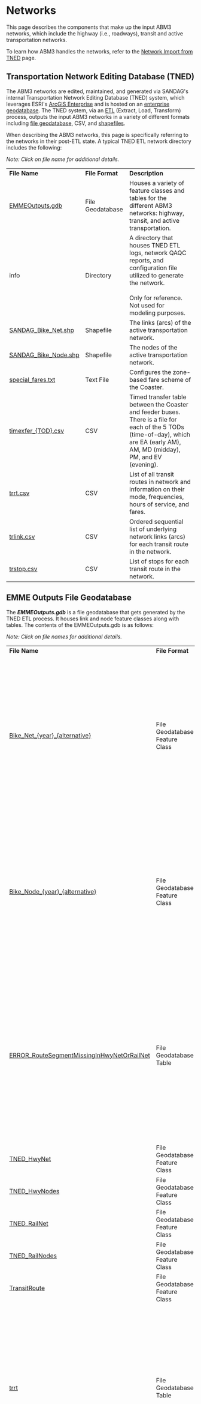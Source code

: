 # Networks

This page describes the components that make up the input ABM3 networks, which include the highway (i.e., roadways), transit and active transportation networks.

To learn how ABM3 handles the networks, refer to the [Network Import from TNED](design/supply/network-import-tned.md) page. 

## Transportation Network Editing Database (TNED)

The ABM3 networks are edited, maintained, and generated via SANDAG's internal Transportation Network Editing Database (TNED) system, which leverages ESRI's [ArcGIS Enterprise](https://enterprise.arcgis.com/en/get-started/latest/windows/what-is-arcgis-enterprise-.htm) and is hosted on an [enterprise geodatabase](https://enterprise.arcgis.com/en/server/latest/manage-data/windows/enterprise-geodatabases-and-arcgis-enterprise.htm). The TNED system, via an [ETL](https://pro.arcgis.com/en/pro-app/latest/help/data/data-interoperability/what-is-the-data-interoperability-extension.htm) (Extract, Load, Transform) process, outputs the input ABM3 networks in a variety of different formats including [file geodatabase](https://pro.arcgis.com/en/pro-app/latest/help/data/geodatabases/manage-file-gdb/file-geodatabases.htm), CSV, and [shapefiles](https://doc.arcgis.com/en/arcgis-online/reference/shapefiles.htm).

When describing the ABM3 networks, this page is specifically referring to the networks in their post-ETL state. A typical TNED ETL network directory includes the following:

*Note: Click on file name for additional details.*

<table>
    <tr>
        <td><strong>File Name</strong></td>
        <td><strong>File Format</strong></td>
        <td><strong>Description</strong></td>
    </tr>
    <tr>
        <td><a href=#emme-outputs-file-geodatabase>EMMEOutputs.gdb</a></td>
        <td>File Geodatabase</td>
        <td>Houses a variety of feature classes and tables for the different ABM3 networks: highway, transit, and active transportation.</td>
    </tr>
    <tr>
        <td>info</td>
        <td>Directory</td>
        <td>A directory that houses TNED ETL logs, network QAQC reports, and configuration file utilized to generate the network. <br><br> Only for reference. Not used for modeling purposes.</td>
    </tr>
    <tr>
        <td><a href=#tned-active-transportation-network-links-shapefile>SANDAG_Bike_Net.shp</a></td>
        <td>Shapefile</td>
        <td>The links (arcs) of the active transportation network.</td>
    </tr>
    <tr>
        <td><a href=#tned-active-transportation-network-nodes-shapefile>SANDAG_Bike_Node.shp</a></td>
        <td>Shapefile</td>
        <td>The nodes of the active transportation network.</td>
    </tr>
    <tr>
        <td><a href=#special-fares-text-file>special_fares.txt</a></td>
        <td>Text File</td>
        <td>Configures the zone-based fare scheme of the Coaster.</td>
    </tr>
    <tr>
        <td><a href=#timed-transfer-csv-files>timexfer_{TOD}.csv</a></td>
        <td>CSV</td>
        <td>Timed transfer table between the Coaster and feeder buses. There is a file for each of the 5 TODs (time-of-day), which are EA (early AM), AM, MD (midday), PM, and EV (evening).</td>
    </tr>
    <tr>
        <td><a href=#transit-routes-csv-file>trrt.csv</a></td>
        <td>CSV</td>
        <td>List of all transit routes in network and information on their mode, frequencies, hours of service, and fares.</td>
    </tr>
    <tr>
        <td><a href=#transit-links-csv-file>trlink.csv</a></td>
        <td>CSV</td>
        <td>Ordered sequential list of underlying network links (arcs) for each transit route in the network.</td>
    </tr>
    <tr>
        <td><a href=#transit-stops-csv-file>trstop.csv</a></td>
        <td>CSV</td>
        <td>List of stops for each transit route in the network.</td>
    </tr>
</table>

## EMME Outputs File Geodatabase

The ***EMMEOutputs.gdb*** is a file geodatabase that gets generated by the TNED ETL process. It houses link and node feature classes along with tables. The contents of the EMMEOutputs.gdb is as follows:

*Note: Click on file names for additional details.*

<table>
    <tr>
        <td><strong>File Name</strong></td>
        <td><strong>File Format</strong></td>
        <td><strong>Description</strong></td>
    </tr>
    <tr>
        <td><a href=#tned-active-transportation-network-links-shapefile>Bike_Net_{year}_{alternative}</a></td>
        <td>File Geodatabase Feature Class</td>
        <td>The links (arcs) of the active transportation network for a given year and alternative (i.e., build, no build). <br><br> The shapefile version of this feature class (outside the geodatabase) is the version that gets used as an input.</td>
    </tr>
    <tr>
        <td><a href=#tned-active-transportation-network-nodes-shapefile>Bike_Node_{year}_{alternative}</a></td>
        <td>File Geodatabase Feature Class</td>
        <td>The nodes of the active transportation network for a given year and alternative (i.e., build, no build). <br><br> The shapefile version of this feature class (outside the geodatabase) is the version that gets used as an input.</td>
    </tr>
    <tr>
        <td><a href=#tned-transit-route-segment-mismatch-table>ERROR_RouteSegmentMissingInHwyNetOrRailNet</a></td>
        <td>File Geodatabase Table</td>
        <td>A list of roadway or rail segments flagged as being part of a transit route even though the specific segment may not be part of the roadway or rail network. Note that these records have already been checked and have been noted to be warnings rather than fatal errors.</td>
    </tr>
    <tr>
        <td><a href=#tned-roadway-network-links-feature-class>TNED_HwyNet</a></td>
        <td>File Geodatabase Feature Class</td>
        <td>Road segment line feature class.</td>
    </tr>
    <tr>
        <td><a href=#tned-roadway-network-nodes-feature-class>TNED_HwyNodes</a></td>
        <td>File Geodatabase Feature Class</td>
        <td>Road segment node feature class.</td>
    </tr>
    <tr>
        <td><a href=#tned-railway-network-links-feature-class>TNED_RailNet</a></td>
        <td>File Geodatabase Feature Class</td>
        <td>Rail (Transit) segment line feature class.</td>
    </tr>
    <tr>
        <td><a href=#tned-railway-network-nodes-feature-class>TNED_RailNodes</a></td>
        <td>File Geodatabase Feature Class</td>
        <td>Rail (Transit) segment node feature class.</td>
    </tr>
    <tr>
        <td><a href=#tned-transit-route-feature-class>TransitRoute</a></td>
        <td>File Geodatabase Feature Class</td>
        <td>Transit route feature class.</td>
    </tr>
    <tr>
        <td><a href=#transit-routes-csv-file>trrt</a></td>
        <td>File Geodatabase Table</td>
        <td>List of all transit routes in network and information on their mode, frequencies, hours of service, and fares. <br><br> The CSV version of this feature class (outside the geodatabase) is the version that gets used as an input.</td>
    </tr>
    <tr>
        <td><a href=#transit-links-csv-file>trlink</a></td>
        <td>File Geodatabase Table</td>
        <td>Ordered sequential list of underlying network links (arcs) for each transit route in the network. <br><br> The CSV version of this feature class (outside the geodatabase) is the version that gets used as an input.</td>
    </tr>
    <tr>
        <td><a href=#transit-stops-csv-file>trstop</a></td>
        <td>File Geodatabase Table</td>
        <td>List of stops for each transit route in the network. <br><br> The CSV version of this feature class (outside the geodatabase) is the version that gets used as an input.</td>
    </tr>
    <tr>
        <td><a href=#tned-turns-file-geodatabase-table>Turns</a></td>
        <td>File Geodatabase Table</td>
        <td>Turn prohibitor table listing vehicle turn movements that are not allowed.</td>
    </tr>
</table>

### TNED Transit Route Segment Mismatch Table

The ***ERROR_RouteSegmentMissingInHwyNetOrRailNet*** lists mismatches between the TransitRoute feature class and both the TNED_RailNet and TNED_HwyNet feature classes. If a transit route is coded along a rail or roadway segment that is not explicitly included in the network, it will flag the record. It should be noted that some records serve more as warnings rather than fatal errors. There are certain nuances, for example, for a proposed roadway that may have an uncertain horizon year and if a future transit route utilizes the roadway, the TNED ETL process will bring in the roadway as a bus-only street (no private vehicles allowed) as a fallback. This may be common in areas of the San Diego region where proposed development is far off in the future.

<table>
    <tr>
        <td><strong>Attribute</strong></td>
        <td><strong>Description</strong></td>
    </tr>
    <tr>
        <td>OBJECTID</td>
        <td>An ObjectID is a unique, not null integer field used to uniquely identify rows in tables in a geodatabase.</td>
    </tr>
    <tr>
        <td>TNEDSegmentGlobalID</td>
        <td>A unique TNED-generated globally unique identifier for records from the TNEDSegment feature class.</td>
    </tr>
    <tr>
        <td>TCOVED_ID</td>
        <td>SANDAG-assigned link ID</td>
    </tr>
    <tr>
        <td>SegmentInfoGlobalID</td>
        <td>A unique TNED-generated globally unique identifier for records from the SegmentInfo table.</td>
    </tr>
    <tr>
        <td>Year</td>
        <td>Initial year of segment.</td>
    </tr>
    <tr>
        <td>ProjectID</td>
        <td>Associated project code. If no project code is associated with segment, a value of 0 will be listed.</td>
    </tr>
    <tr>
        <td>RouteID_from_TransitRoute</td>
        <td>The RouteID of the transit route using segment. The RouteID is the concatenated Route, direction and configuration of the transit route. This unique ID is best read from right to left as the last 2 digits refer to the Configuration, the 3rd digit from the right refers to the Direction (1 or 2), and the remaining leftmost digits refer to the Route. For example, 398212 is configuration 12 in the outbound (2 direction) of route 398.</td>
    </tr>
    <tr>
        <td>Route_ID_from_trrt</td>
        <td>Sequential unique transit route identifier. This is not the same as the route number. To determine which Route_ID corresponds to which transit route, refer to the trrt.csv file.</td>
    </tr>
</table>

### TNED Roadway Network Links Feature Class

The ***TNED_HwyNet*** feature class contains all the roadway links (arcs) of the network.

<table>
    <tr>
        <td><strong>Attribute</strong></td>
        <td><strong>Description</strong></td>
    </tr>
    <tr>
        <td>OBJECTID</td>
        <td>An ObjectID is a unique, not null integer field used to uniquely identify rows in tables in a geodatabase.</td>
    </tr>
    <tr>
        <td>LENGTH</td>
        <td>Length of link in miles</td>
    </tr>
    <tr>
        <td>HWYCOV0_ID</td>
        <td>SANDAG-assigned link ID</td>
    </tr>
    <tr>
        <td>SPHERE</td>
        <td>Jurisdiction sphere of influence where value corresponds to either the jurisdiction code (1-18 excluding 14), the City of San Diego CPA Code (1400s), or the County of San Diego CPA Code (1900s):<br>1 = Carlsbad<br>2 = Chula Vista<br>3 = Coronado<br>4 = Del Mar<br>5 = El Cajon<br>6 = Encinitas<br>7 = Escondido<br>8 = Imperial Beach<br>9 = La Mesa<br>10 = Lemon Grove<br>11 = National City<br>12 = Oceanside<br>13 = Poway<br>15 = San Marcos<br>16 = Santee<br>17 = Solana Beach<br>18 = Vista<br>1401 = Balboa Park<br>1402 = Barrio Logan<br>1403 = Carmel Mountain Ranch<br>1404 = Centre City<br>1405 = Sabre Springs<br>1406 = Clairemont Mesa<br>1407 = East Elliott<br>1408 = Greater Golden Hill<br>1409 = Miramar Ranch North<br>1410 = La Jolla<br>1412 = Linda Vista<br>1414 = Midway-Pacific Highway<br>1415 = Mira Mesa<br>1417 = Mission Bay Park<br>1418 = Mission Beach<br>1419 = Mission Valley<br>1420 = Navajo<br>1421 = Carmel Valley<br>1423 = Ocean Beach<br>1424 = Old San Diego<br>1425 = Otay Mesa-Nestor<br>1426 = Otay Mesa<br>1427 = Pacific Beach<br>1428 = Greater North Park<br>1429 = Rancho Penasquitos<br>1430 = Peninsula<br>1431 = Rancho Bernardo<br>1432 = San Pasqual<br>1433 = San Ysidro<br>1434 = Scripps Miramar Ranch<br>1435 = Serra Mesa<br>1438 = College Area<br>1439 = Tijuana River Valley<br>1440 = Torrey Pines<br>1441 = University<br>1442 = Uptown<br>1444 = Skyline-Paradise Hills<br>1447 = Tierrasanta<br>1448 = Torrey Hills<br>1449 = Fairbanks Country Club<br>1450 = Kearny Mesa<br>1455 = Via De La Valle<br>1456 = Mid-City:City Heights<br>1457 = Mid-City:Eastern Area<br>1458 = Mid-City:Kensington-Talmadge<br>1459 = Mid-City:Normal Heights<br>1461 = Del Mar Mesa<br>1462 = Torrey Highlands<br>1463 = Los Penasquitos Canyon Preserve<br>1464 = Black Mountain Ranch<br>1465 = Pacific Highlands Ranch<br>1466 = NCFUA Subarea 2<br>1467 = NCFUA Reserve<br>1468 = Southeastern:Encanto Neighborhoods<br>1469 = Southeastern:Southeastern San Diego<br>1481 = Rancho Encantada<br>1482 = Miramar Air Station<br>1483 = Lindbergh Field<br>1485 = Scripps Reserve<br>1486 = Harbor<br>1488 = Flower Hill<br>1491 = 32nd Street Naval Station<br>1901 = Alpine<br>1902 = Central Mountain<br>1903 = Crest-Dehesa<br>1904 = Desert<br>1906 = Jamul-Dulzura<br>1907 = Lakeside<br>1908 = Mountain Empire<br>1909 = North County Metro<br>1911 = Otay<br>1912 = Pala-Pauma<br>1914 = Ramona<br>1915 = San Dieguito<br>1918 = Sweetwater<br>1919 = Valle De Oro<br>1920 = Valley Center<br>1921 = Spring Valley<br>1922 = Julian<br>1951 = North Mountain<br>1952 = Bonsall<br>1953 = Fallbrook<br>1954 = Pendleton-De Luz<br>1955 = Rainbow<br>1998 = Barona<br>1999 = County Islands</td>
    </tr>
    <tr>
        <td>NM</td>
        <td>Street name</td>
    </tr>
    <tr>
        <td>AN</td>
        <td>A node number. The value corresponds to the HNODE value of the connecting "from node" at the link's starting point.</td>
    </tr>
    <tr>
        <td>BN</td>
        <td>B node number. The value corresponds to the HNODE value of the connecting "to node" at the link's ending point.</td>
    </tr>
    <tr>
        <td>COJUR</td>
        <td>Count jurisidiction code where:<br>1 = Carlsbad<br>2 = Chula Vista<br>3 = Coronado<br>4 = Del Mar<br>5 = El Cajon<br>6 = Encinitas<br>7 = Escondido<br>8 = Imperial Beach<br>9 = La Mesa<br>10 = Lemon Grove<br>11 = National City<br>12 = Oceanside<br>13 = Poway<br>14 = San Diego City<br>15 = San Marcos<br>16 = Santee<br>17 = Solana Beach<br>18 = Vista<br>19 = San Diego County<br>20 = Caltrans</td>
    </tr>
    <tr>
        <td>COSTAT</td>
        <td>Count station number</td>
    </tr>
    <tr>
        <td>COLOC</td>
        <td>Count location code where:<br>0 = The count was taken on another link but is being applied to this link<br>1 = The count was taken on this link</td>
    </tr>
    <tr>
        <td>DIR</td>
        <td>Link direction where:<br>0 = Center City Walk Links<br>1 = Northbound<br>2 = Westbound<br>3 = Southbound<br>4 = Eastbound</td>
    </tr>
    <tr>
        <td>FFC</td>
        <td>Federal functional class where:<br>1 = Freeway<br>2 = Prime Arterial<br>3 = Major Arterial<br>4 = Collector<br>5 = Local Collector<br>6 = Rural Collector<br>7 = Local (non circulation element) Road<br>8 = Freway Connector Ramp<br>9 = Local Ramp<br>11 = Rail Line<br>12 = Bus Street<br>13 = ADT (Average Daily Traffic) Link</td>
    </tr>
    <tr>
        <td>ASPD</td>
        <td>Adjusted link speed in mph</td>
    </tr>
    <tr>
        <td>YR</td>
        <td>The year the link opened to traffic</td>
    </tr>
    <tr>
        <td>PROJ</td>
        <td>Project ID in the regional roadway network. The Project ID has an associated year value which indicates when the link is open to traffic.</td>
    </tr>
    <tr>
        <td>FC</td>
        <td>Roadway functional class where:<br>1 = Freeway<br>2 = Prime Arterial<br>3 = Major Arterial<br>4 = Collector<br>5 = Local Collector<br>6 = Rural Collector<br>7 = Local (non circulation element) Road<br>8 = Freeway Connector Ramp<br>9 = Local Ramp<br>10 = TAZ Connector<br>11 = Rail Line<br>12 = Bus Street, Center City Walk Links<br>99 = Transfer Walk Links</td>
    </tr>
    <tr>
        <td>HOV</td>
        <td>Roadway Operation Restriction where:<br>1 = General Purpose<br>2 = 2+ HOV (Operates as HOT if Toll by TOD attributes > 0)<br>3 = 3+ HOV (Operates as HOT if Toll by TOD attributes > 0)<br>4 = Toll Lane (Toll by TOD attributes should also be adjusted)</td>
    </tr>
    <tr>
        <td>AMTRUCK</td>
        <td>AM Truck Restriction where:<br>1 = All Vehicle Classes<br>2 = HHDT Excluded<br>3 = MHDT & HHDT Excluded<br>4 = LHDT, MHDT & HHDT Excluded (All Trucks)<br>5 = HHDT Only<br>6 = MHDT & HHDT Only<br>7 = LHDT, MHDT & HHDT Only (Truck Only)</td>
    </tr>
    <tr>
        <td>EATRUCK</td>
        <td>Early AM Truck Restriction where:<br>1 = All Vehicle Classes<br>2 = HHDT Excluded<br>3 = MHDT & HHDT Excluded<br>4 = LHDT, MHDT & HHDT Excluded (All Trucks)<br>5 = HHDT Only<br>6 = MHDT & HHDT Only<br>7 = LHDT, MHDT & HHDT Only (Truck Only)</td>
    </tr>
    <tr>
        <td>MDTRUCK</td>
        <td>Midday Truck Restriction where:<br>1 = All Vehicle Classes<br>2 = HHDT Excluded<br>3 = MHDT & HHDT Excluded<br>4 = LHDT, MHDT & HHDT Excluded (All Trucks)<br>5 = HHDT Only<br>6 = MHDT & HHDT Only<br>7 = LHDT, MHDT & HHDT Only (Truck Only)</td>
    </tr>
    <tr>
        <td>PMTRUCK</td>
        <td>PM Truck Restriction where:<br>1 = All Vehicle Classes<br>2 = HHDT Excluded<br>3 = MHDT & HHDT Excluded<br>4 = LHDT, MHDT & HHDT Excluded (All Trucks)<br>5 = HHDT Only<br>6 = MHDT & HHDT Only<br>7 = LHDT, MHDT & HHDT Only (Truck Only)</td>
    </tr>
    <tr>
        <td>EVTRUCK</td>
        <td>Evening Truck Restriction where:<br>1 = All Vehicle Classes<br>2 = HHDT Excluded<br>3 = MHDT & HHDT Excluded<br>4 = LHDT, MHDT & HHDT Excluded (All Trucks)<br>5 = HHDT Only<br>6 = MHDT & HHDT Only<br>7 = LHDT, MHDT & HHDT Only (Truck Only)</td>
    </tr>
    <tr>
        <td>SPD</td>
        <td>Link speed in mph</td>
    </tr>
    <tr>
        <td>WAY</td>
        <td>One or two way roadway indicator where:<br>1 = One-way road<br>2 = Two-way road<br>Note that the TOD lane attributes (e.g., ABLNA, BALNP, etc.) should be appropriately adjusted.</td>
    </tr>
    <tr>
        <td>MED</td>
        <td>Median type where:<br>1 = No median<br>2 = Raised or fixed median<br>3 = Continuous left turn center lane</td>
    </tr>
    <tr>
        <td>TOLLEA</td>
        <td>Early AM Toll Cost in cents where for example:<br>1 = $0.01 per mile<br>200  = $2.00 per mile</td>
    </tr>
    <tr>
        <td>TOLLA</td>
        <td>AM Toll Cost in cents where for example:<br>1 = $0.01 per mile<br>200  = $2.00 per mile</td>
    </tr>
    <tr>
        <td>TOLLMD</td>
        <td>Midday Toll Cost in cents where for example:<br>1 = $0.01 per mile<br>200  = $2.00 per mile</td>
    </tr>
    <tr>
        <td>TOLLP</td>
        <td>PM Toll Cost in cents where for example:<br>1 = $0.01 per mile<br>200  = $2.00 per mile</td>
    </tr>
    <tr>
        <td>TOLLEV</td>
        <td>Evening Toll Cost in cents where for example:<br>1 = $0.01 per mile<br>200  = $2.00 per mile</td>
    </tr>
    <tr>
        <td>ABLNEA</td>
        <td>Early AM number of lanes in the FROM-TO direction.</td>
    </tr>
    <tr>
        <td>ABLNA</td>
        <td>AM number of lanes in the FROM-TO direction.</td>
    </tr>
    <tr>
        <td>ABLNMD</td>
        <td>Midday number of lanes in the FROM-TO direction.</td>
    </tr>
    <tr>
        <td>ABLNP</td>
        <td>PM number of lanes in the FROM-TO direction.</td>
    </tr>
    <tr>
        <td>ABLNEV</td>
        <td>Evening AM number of lanes in the FROM-TO direction.</td>
    </tr>
    <tr>
        <td>ABAU</td>
        <td>Number of auxiliary lanes in the FROM-TO direction</td>
    </tr>
    <tr>
        <td>ABCNT</td>
        <td>Intersection control type at the TO end of the link:<br>0 = No Control<br>1 = Traffic Signal<br>2 = All-Way Stop Sign<br>3 = Two-Way Stop Sign<br>4 = Ramp Meter<br>5 = Ramp Meter with HOV lane meter<br>6 = Light Rail Crossing<br>7 = Toll Booth<br>9 = Prevent Control</td>
    </tr>
    <tr>
        <td>ABTL</td>
        <td>Intersection approach through lanes at the TO end of the link:<br>0~4 = number of through lanes<br>9 = No dedicated lane for the movement</td>
    </tr>
    <tr>
        <td>ABRL</td>
        <td>Intersection approach right-turn lanes at the TO end of the link:<br>0~2 = number of through lanes<br>7 = Free<br>8 = Prohibited<br>9 = No dedicated lane for the movement</td>
    </tr>
    <tr>
        <td>ABLL</td>
        <td>Intersection approach left-turn lanes at the TO end of the link:<br>0~2 = number of through lanes<br>9 = No dedicated lane for the movement</td>
    </tr>
    <tr>
        <td>ABGC</td>
        <td>Intersection green-to-cycle ratio at the TO end of the link (%)</td>
    </tr>
    <tr>
        <td>ABPLC</td>
        <td>Per-lane capacity per hour in the TO direction of the link</td>
    </tr>
    <tr>
        <td>ABCPEA</td>
        <td>Early AM period mid-link capacity in the TO direction of the link</td>
    </tr>
    <tr>
        <td>ABCPA</td>
        <td>AM period mid-link capacity at the TO end of the link</td>
    </tr>
    <tr>
        <td>ABCPMD</td>
        <td>Midday period mid-link capacity at the TO end of the link</td>
    </tr>
    <tr>
        <td>ABCPP</td>
        <td>PM period mid-link capacity at the TO end of the link</td>
    </tr>
    <tr>
        <td>ABCPEV</td>
        <td>Evening period mid-link capacity at the TO end of the link</td>
    </tr>
    <tr>
        <td>ABCXEA</td>
        <td>Early AM period intersection-approachy capacity at the TO end of the link</td>
    </tr>
    <tr>
        <td>ABCXA</td>
        <td>AM period intersection-approach capacity at the TO end of the link</td>
    </tr>
    <tr>
        <td>ABCXMD</td>
        <td>Midday period intersection-approach capacity at the TO end of the link</td>
    </tr>
    <tr>
        <td>ABCXP</td>
        <td>PM period intersection-approach capacity at the TO end of the link</td>
    </tr>
    <tr>
        <td>ABCXEV</td>
        <td>Evening period intersection-approach capacity at the TO end of the link</td>
    </tr>
    <tr>
        <td>ABCHEA</td>
        <td>Early AM period hourly mid-link capacity at the TO end of the link</td>
    </tr>
    <tr>
        <td>ABCHA</td>
        <td>AM period hourly mid-link capacity at the TO end of the link</td>
    </tr>
    <tr>
        <td>ABCHMD</td>
        <td>Midday period hourly mid-link capacity at the TO end of the link</td>
    </tr>
    <tr>
        <td>ABCHP</td>
        <td>PM period hourly mid-link capacity at the TO end of the link</td>
    </tr>
    <tr>
        <td>ABCHEV</td>
        <td>Evening period hourly mid-link capacity at the TO end of the link</td>
    </tr>
    <tr>
        <td>ABTMEA</td>
        <td>Early AM period link time in minutes in the FROM-TO direction</td>
    </tr>
    <tr>
        <td>ABTMA</td>
        <td>AM period link time in minutes in the FROM-TO direction</td>
    </tr>
    <tr>
        <td>ABTMMD</td>
        <td>Midday period link time in minutes in the FROM-TO direction</td>
    </tr>
    <tr>
        <td>ABTMP</td>
        <td>PM period link time in minutes in the FROM-TO direction</td>
    </tr>
    <tr>
        <td>ABTMEV</td>
        <td>Evening period link time in minutes in the FROM-TO direction</td>
    </tr>
    <tr>
        <td>ABTXEA</td>
        <td>Early AM period intersection delay time in the TO end of the link</td>
    </tr>
    <tr>
        <td>ABTXA</td>
        <td>AM period intersection delay time in the TO end of the link</td>
    </tr>
    <tr>
        <td>ABTXMD</td>
        <td>Midday period intersection delay time in the TO end of the link</td>
    </tr>
    <tr>
        <td>ABTXP</td>
        <td>PM period intersection delay time in the TO end of the link</td>
    </tr>
    <tr>
        <td>ABTXEV</td>
        <td>Evening period intersection delay time in the TO end of the link</td>
    </tr>
    <tr>
        <td>BALNEA</td>
        <td>Early AM number of lanes in the TO-FROM direction</td>
    </tr>
    <tr>
        <td>BALNA</td>
        <td>AM number of lanes in the TO-FROM direction</td>
    </tr>
    <tr>
        <td>BALNMD</td>
        <td>Midday number of lanes in the TO-FROM direction</td>
    </tr>
    <tr>
        <td>BALNP</td>
        <td>PM number of lanes in the TO-FROM direction</td>
    </tr>
    <tr>
        <td>BALNEV</td>
        <td>Evening AM number of lanes in the TO-FROM direction</td>
    </tr>
    <tr>
        <td>BAAU</td>
        <td>Number of auxiliary lanes in the TO-FROM direction</td>
    </tr>
    <tr>
        <td>BACNT</td>
        <td>Intersection control type at the FROM end of the link:<br>0 = No Control<br>1 = Traffic Signal<br>2 = All-Way Stop Sign<br>3 = Two-Way Stop Sign<br>4 = Ramp Meter<br>5 = Ramp Meter with HOV lane meter<br>6 = Light Rail Crossing<br>7 = Toll Booth<br>9 = Prevent Control</td>
    </tr>
    <tr>
        <td>BATL</td>
        <td>Intersection approach through lanes at the FROM end of the link:<br>0~4 = number of through lanes<br>7 = Free<br>8 = Prohibited<br>9 = No dedicated lane for the movement</td>
    </tr>
    <tr>
        <td>BARL</td>
        <td>Intersection approach right-turn lanes at the FROM end of the link:<br>0~2 = number of through lanes<br>7 = Free<br>8 = Prohibited<br>9 = No dedicated lane for the movement</td>
    </tr>
    <tr>
        <td>BALL</td>
        <td>Intersection approach left-turn lanes at the FROM end of the link:<br>0~2 = number of through lanes<br>7 = Free<br>8 = Prohibited<br>9 = No dedicated lane for the movement</td>
    </tr>
    <tr>
        <td>BAGC</td>
        <td>Intersection green-to-cycle ratio at the FROM end of the link (%)</td>
    </tr>
    <tr>
        <td>BAPLC</td>
        <td>Per-lane capacity per hour in the FROM direction of the link</td>
    </tr>
    <tr>
        <td>BACPEA</td>
        <td>Early AM period mid-link capacity in the FROM direction of the link</td>
    </tr>
    <tr>
        <td>BACPA</td>
        <td>AM period mid-link capacity at the FROM end of the link</td>
    </tr>
    <tr>
        <td>BACPMD</td>
        <td>Midday period mid-link capacity at the FROM end of the link</td>
    </tr>
    <tr>
        <td>BACPP</td>
        <td>PM period mid-link capacity at the FROM end of the link</td>
    </tr>
    <tr>
        <td>BACPEV</td>
        <td>Evening period mid-link capacity at the FROM end of the link</td>
    </tr>
    <tr>
        <td>BACXEA</td>
        <td>Early AM period intersection-approachy capacity at the FROM end of the link</td>
    </tr>
    <tr>
        <td>BACXA</td>
        <td>AM period intersection-approach capacity at the FROM end of the link</td>
    </tr>
    <tr>
        <td>BACXMD</td>
        <td>Midday period intersection-approach capacity at the FROM end of the link</td>
    </tr>
    <tr>
        <td>BACXP</td>
        <td>PM period intersection-approach capacity at the FROM end of the link</td>
    </tr>
    <tr>
        <td>BACXEV</td>
        <td>Evening period intersection-approach capacity at the FROM end of the link</td>
    </tr>
    <tr>
        <td>BACHEA</td>
        <td>Early AM period hourly mid-link capacity at the FROM end of the link</td>
    </tr>
    <tr>
        <td>BACHA</td>
        <td>AM period hourly mid-link capacity at the FROM end of the link</td>
    </tr>
    <tr>
        <td>BACHMD</td>
        <td>Midday period hourly mid-link capacity at the FROM end of the link</td>
    </tr>
    <tr>
        <td>BACHP</td>
        <td>PM period hourly mid-link capacity at the FROM end of the link</td>
    </tr>
    <tr>
        <td>BACHEV</td>
        <td>Evening period hourly mid-link capacity at the FROM end of the link</td>
    </tr>
    <tr>
        <td>BATMEA</td>
        <td>Early AM period link time in minutes in the TO-FROM direction</td>
    </tr>
    <tr>
        <td>BATMA</td>
        <td>AM period link time in minutes in the TO-FROM direction</td>
    </tr>
    <tr>
        <td>BATMMD</td>
        <td>Midday period link time in minutes in the TO-FROM direction</td>
    </tr>
    <tr>
        <td>BATMP</td>
        <td>PM period link time in minutes in the TO-FROM direction</td>
    </tr>
    <tr>
        <td>BATMEV</td>
        <td>Evening period link time in minutes in the TO-FROM direction</td>
    </tr>
    <tr>
        <td>BATXEA</td>
        <td>Early AM period intersection delay time in the FROM end of the link</td>
    </tr>
    <tr>
        <td>BATXA</td>
        <td>AM period intersection delay time in the FROM end of the link</td>
    </tr>
    <tr>
        <td>BATXMD</td>
        <td>Midday period intersection delay time in the FROM end of the link</td>
    </tr>
    <tr>
        <td>BATXP</td>
        <td>PM period intersection delay time in the FROM end of the link</td>
    </tr>
    <tr>
        <td>BATXEV</td>
        <td>Evening period intersection delay time in the FROM end of the link</td>
    </tr>
    <tr>
        <td>HWYSegGUID</td>
        <td>Highway segment globally unique identifier (GUID)</td>
    </tr>
    <tr>
        <td>FXNM</td>
        <td>Program assigned cross street name at the FROM end of the link</td>
    </tr>
    <tr>
        <td>TXNM</td>
        <td>Program assigned cross street name at the TO end of the link</td>
    </tr>
    <tr>
        <td>MINMODE</td>
        <td>Transit and access mode type where:<br>1 = Special transfer walk links between certain nearby stops<br>2 = Walk links in the downtown area<br>3 = The special TAP connectors<br>400 = Commuter Rail<br>500 = Trolley & Light Rail Transit (LRT)<br>600 = Rapid Freeway<br>700 = Rapid Arterial<br>800 = Limited Exrpess Bus<br>900 = Express Bus<br>1000 = Local Bus<br><br>The minmode is organized by combining transit modes (e.g., 400, 700, 1000, etc.) and walk to transit modes (e.g., 1, 2). For example, a MINMODE value of 1002 is for transit mode local bus (1000) and walk links in the downtown area (2).</td>
    </tr>
    <tr>
        <td>SHAPE_Length</td>
        <td>Length of link in feet.</td>
    </tr>
</table>

### TNED Roadway Network Nodes Feature Class

The ***TNED_HwyNodes*** feature class contains all the nodes of the network.

<table>
    <tr>
        <td><strong>Attribute</strong></td>
        <td><strong>Description</strong></td>
    </tr>
    <tr>
        <td>OBJECTID</td>
        <td>An ObjectID is a unique, not null integer field used to uniquely identify rows in tables in a geodatabase.</td>
    </tr>
    <tr>
        <td>XNM1</td>
        <td>First cross street name</td>
    </tr>
    <tr>
        <td>XNM2</td>
        <td>Second cross street name</td>
    </tr>
    <tr>
        <td>X_COORD</td>
        <td>Coordinate value of the node in the X direction</td>
    </tr>
    <tr>
        <td>Y_COORD</td>
        <td>Coordinate value of the node in the Y direction</td>
    </tr>
    <tr>
        <td>Z_COORD</td>
        <td>Coordinate value of the node in the Z direction (elevation)</td>
    </tr>
    <tr>
        <td>SPHERE</td>
        <td>Jurisdiction sphere of influence where value corresponds to either the jurisdiction code (1-18 excluding 14), the City of San Diego CPA Code (1400s), or the County of San Diego CPA Code (1900s):<br>1 = Carlsbad<br>2 = Chula Vista<br>3 = Coronado<br>4 = Del Mar<br>5 = El Cajon<br>6 = Encinitas<br>7 = Escondido<br>8 = Imperial Beach<br>9 = La Mesa<br>10 = Lemon Grove<br>11 = National City<br>12 = Oceanside<br>13 = Poway<br>15 = San Marcos<br>16 = Santee<br>17 = Solana Beach<br>18 = Vista<br>1401 = Balboa Park<br>1402 = Barrio Logan<br>1403 = Carmel Mountain Ranch<br>1404 = Centre City<br>1405 = Sabre Springs<br>1406 = Clairemont Mesa<br>1407 = East Elliott<br>1408 = Greater Golden Hill<br>1409 = Miramar Ranch North<br>1410 = La Jolla<br>1412 = Linda Vista<br>1414 = Midway-Pacific Highway<br>1415 = Mira Mesa<br>1417 = Mission Bay Park<br>1418 = Mission Beach<br>1419 = Mission Valley<br>1420 = Navajo<br>1421 = Carmel Valley<br>1423 = Ocean Beach<br>1424 = Old San Diego<br>1425 = Otay Mesa-Nestor<br>1426 = Otay Mesa<br>1427 = Pacific Beach<br>1428 = Greater North Park<br>1429 = Rancho Penasquitos<br>1430 = Peninsula<br>1431 = Rancho Bernardo<br>1432 = San Pasqual<br>1433 = San Ysidro<br>1434 = Scripps Miramar Ranch<br>1435 = Serra Mesa<br>1438 = College Area<br>1439 = Tijuana River Valley<br>1440 = Torrey Pines<br>1441 = University<br>1442 = Uptown<br>1444 = Skyline-Paradise Hills<br>1447 = Tierrasanta<br>1448 = Torrey Hills<br>1449 = Fairbanks Country Club<br>1450 = Kearny Mesa<br>1455 = Via De La Valle<br>1456 = Mid-City:City Heights<br>1457 = Mid-City:Eastern Area<br>1458 = Mid-City:Kensington-Talmadge<br>1459 = Mid-City:Normal Heights<br>1461 = Del Mar Mesa<br>1462 = Torrey Highlands<br>1463 = Los Penasquitos Canyon Preserve<br>1464 = Black Mountain Ranch<br>1465 = Pacific Highlands Ranch<br>1466 = NCFUA Subarea 2<br>1467 = NCFUA Reserve<br>1468 = Southeastern:Encanto Neighborhoods<br>1469 = Southeastern:Southeastern San Diego<br>1481 = Rancho Encantada<br>1482 = Miramar Air Station<br>1483 = Lindbergh Field<br>1485 = Scripps Reserve<br>1486 = Harbor<br>1488 = Flower Hill<br>1491 = 32nd Street Naval Station<br>1901 = Alpine<br>1902 = Central Mountain<br>1903 = Crest-Dehesa<br>1904 = Desert<br>1906 = Jamul-Dulzura<br>1907 = Lakeside<br>1908 = Mountain Empire<br>1909 = North County Metro<br>1911 = Otay<br>1912 = Pala-Pauma<br>1914 = Ramona<br>1915 = San Dieguito<br>1918 = Sweetwater<br>1919 = Valle De Oro<br>1920 = Valley Center<br>1921 = Spring Valley<br>1922 = Julian<br>1951 = North Mountain<br>1952 = Bonsall<br>1953 = Fallbrook<br>1954 = Pendleton-De Luz<br>1955 = Rainbow<br>1998 = Barona<br>1999 = County Islands</td>
    </tr>
    <tr>
        <td>HNODE</td>
        <td>Unique Node identifier</td>
    </tr>
    <tr>
        <td>YR</td>
        <td>Year the node is active</td>
    </tr>
    <tr>
        <td>CNT</td>
        <td>Intersection control type where:<br>0 = No Control<br>1 = Traffic Signal<br>2 = All-Way Stop Sign<br>3 = Two-Way Stop Sign<br>4 = Ramp Meter<br>5 = Ramp Meter with HOV Lane Meter<br>6 = Light Rail Crossing<br>7 = Toll Booth</td>
    </tr>
    <tr>
        <td>TAP</td>
        <td>Transit Access Point, where:<br>0 = Not a transit access point<br>> 1 = Transit access point<br><br>Note that TAPs are part of the legacy TCOVED network editing system and no longer used as part of the new TNED network editing system</td>
    </tr>
    <tr>
        <td>STOPTYPE</td>
        <td>Transit stop type where:<br>0 = No Stop<br>4 = Commuter Rail<br>5 = Light Rail Transit (LRT) or Streetcar<br>6 = Rapid Bus (Freeway Based)<br>7 = Rapid Bus (Arterial Based)<br>8 = Limited Express Bus<br>9 = Express Bus<br>10 = Local Bus</td>
    </tr>
    <tr>
        <td>TSTOPYR</td>
        <td>Year transit stop is active</td>
    </tr>
    <tr>
        <td>PARK</td>
        <td>Type of Park & Ride facility the transit node (if STOPTYPE > 0) falls within where:<br>0 = Not Available<br>1 = Formal Park and Ride<br>2 = Other Parking<br>4 = Non-Formal Park and Ride</td>
    </tr>
    <tr>
        <td>ELEV</td>
        <td>Transit stop elevation in feet</td>
    </tr>
</table>

### TNED Railway Network Links Feature Class

The ***TNED_RailNet*** feature class contains all the railway links in the network.

<table>
    <tr>
        <td><strong>Attribute</strong></td>
        <td><strong>Description</strong></td>
    </tr>
    <tr>
        <td>OBJECTID</td>
        <td>An ObjectID is a unique, not null integer field used to uniquely identify rows in tables in a geodatabase.</td>
    </tr>
    <tr>
        <td>LENGTH</td>
        <td>Length of link in miles</td>
    </tr>
    <tr>
        <td>HWYCOV0_ID</td>
        <td>SANDAG-assigned link ID</td>
    </tr>
    <tr>
        <td>SPHERE</td>
        <td>Jurisdiction sphere of influence where value corresponds to either the jurisdiction code (1-18 excluding 14), the City of San Diego CPA Code (1400s), or the County of San Diego CPA Code (1900s):<br>1 = Carlsbad<br>2 = Chula Vista<br>3 = Coronado<br>4 = Del Mar<br>5 = El Cajon<br>6 = Encinitas<br>7 = Escondido<br>8 = Imperial Beach<br>9 = La Mesa<br>10 = Lemon Grove<br>11 = National City<br>12 = Oceanside<br>13 = Poway<br>15 = San Marcos<br>16 = Santee<br>17 = Solana Beach<br>18 = Vista<br>1401 = Balboa Park<br>1402 = Barrio Logan<br>1403 = Carmel Mountain Ranch<br>1404 = Centre City<br>1405 = Sabre Springs<br>1406 = Clairemont Mesa<br>1407 = East Elliott<br>1408 = Greater Golden Hill<br>1409 = Miramar Ranch North<br>1410 = La Jolla<br>1412 = Linda Vista<br>1414 = Midway-Pacific Highway<br>1415 = Mira Mesa<br>1417 = Mission Bay Park<br>1418 = Mission Beach<br>1419 = Mission Valley<br>1420 = Navajo<br>1421 = Carmel Valley<br>1423 = Ocean Beach<br>1424 = Old San Diego<br>1425 = Otay Mesa-Nestor<br>1426 = Otay Mesa<br>1427 = Pacific Beach<br>1428 = Greater North Park<br>1429 = Rancho Penasquitos<br>1430 = Peninsula<br>1431 = Rancho Bernardo<br>1432 = San Pasqual<br>1433 = San Ysidro<br>1434 = Scripps Miramar Ranch<br>1435 = Serra Mesa<br>1438 = College Area<br>1439 = Tijuana River Valley<br>1440 = Torrey Pines<br>1441 = University<br>1442 = Uptown<br>1444 = Skyline-Paradise Hills<br>1447 = Tierrasanta<br>1448 = Torrey Hills<br>1449 = Fairbanks Country Club<br>1450 = Kearny Mesa<br>1455 = Via De La Valle<br>1456 = Mid-City:City Heights<br>1457 = Mid-City:Eastern Area<br>1458 = Mid-City:Kensington-Talmadge<br>1459 = Mid-City:Normal Heights<br>1461 = Del Mar Mesa<br>1462 = Torrey Highlands<br>1463 = Los Penasquitos Canyon Preserve<br>1464 = Black Mountain Ranch<br>1465 = Pacific Highlands Ranch<br>1466 = NCFUA Subarea 2<br>1467 = NCFUA Reserve<br>1468 = Southeastern:Encanto Neighborhoods<br>1469 = Southeastern:Southeastern San Diego<br>1481 = Rancho Encantada<br>1482 = Miramar Air Station<br>1483 = Lindbergh Field<br>1485 = Scripps Reserve<br>1486 = Harbor<br>1488 = Flower Hill<br>1491 = 32nd Street Naval Station<br>1901 = Alpine<br>1902 = Central Mountain<br>1903 = Crest-Dehesa<br>1904 = Desert<br>1906 = Jamul-Dulzura<br>1907 = Lakeside<br>1908 = Mountain Empire<br>1909 = North County Metro<br>1911 = Otay<br>1912 = Pala-Pauma<br>1914 = Ramona<br>1915 = San Dieguito<br>1918 = Sweetwater<br>1919 = Valle De Oro<br>1920 = Valley Center<br>1921 = Spring Valley<br>1922 = Julian<br>1951 = North Mountain<br>1952 = Bonsall<br>1953 = Fallbrook<br>1954 = Pendleton-De Luz<br>1955 = Rainbow<br>1998 = Barona<br>1999 = County Islands</td>
    </tr>
    <tr>
        <td>NM</td>
        <td>Rail link name</td>
    </tr>
    <tr>
        <td>FXNM</td>
        <td>Program assigned cross street name at the FROM end of the rai llink</td>
    </tr>
    <tr>
        <td>TXNM</td>
        <td>Program assigned cross street name at the TO end of the rail link</td>
    </tr>
    <tr>
        <td>AN</td>
        <td>A node number. The value corresponds to the HNODE value of the connecting "from node" at the link's starting point.</td>
    </tr>
    <tr>
        <td>BN</td>
        <td>B node number. The value corresponds to the HNODE value of the connecting "to node" at the link's ending point.</td>
    </tr>
    <tr>
        <td>DIR</td>
        <td>Link direction where:<br>0 = Center City Walk Links<br>1 = Northbound<br>2 = Westbound<br>3 = Southbound<br>4 = Eastbound</td>
    </tr>
    <tr>
        <td>YR</td>
        <td>The year the link opened for rail operations</td>
    </tr>
    <tr>
        <td>FC</td>
        <td>Functional class where:<br>11 = Rail Line</td>
    </tr>
    <tr>
        <td>HOV</td>
        <td>Roadway Operation Restriction where:<br>1 = General Purpose</td>
    </tr>
    <tr>
        <td>SPD</td>
        <td>Link speed in mph</td>
    </tr>
    <tr>
        <td>WAY</td>
        <td>One or two way link indicator where:<br>1 = One-way link<br>2 = Two-way link</td>
    </tr>
    <tr>
        <td>MED</td>
        <td>Median type where:<br>1 = No median</td>
    </tr>
    <tr>
        <td>MINMODE</td>
        <td>Transit mode type where:<br>400 = Commuter Rail<br>500 = Trolley & Light Rail Transit (LRT)</td>
    </tr>
    <tr>
        <td>HWYSegGUID</td>
        <td>Highway segment globally unique identifier (GUID)</td>
    </tr>
    <tr>
        <td>OSPD</td>
        <td>Operational speed in mph. For rail routes, operation speed refers to the speed at which the routes runs and considers the length, acceleration, cruise speed, decelaration and dwell time of the vehicle.</td>
    </tr>
    <tr>
        <td>TMO</td>
        <td>Operational rail time</td>
    </tr>
    <tr>
        <td>ACCTIME</td>
        <td>Acceleration time in minutes</td>
    </tr>
    <tr>
        <td>DECELTIME</td>
        <td>Decceleration time in minutes</td>
    </tr>
    <tr>
        <td>DWELLTIME</td>
        <td>Dwell time at transit stop in minutes</td>
    </tr>
    <tr>
        <td>RUNTIME</td>
        <td>Travel (run) time between nodes/stops in minutes</td>
    </tr>
    <tr>
        <td>SHAPE_Length</td>
        <td>Length of link in ft</td>
    </tr>
</table>

### TNED Railway Network Nodes Feature Class

The ***TNED_RailNodes*** feature class contains all the rail nodes of the network.

<table>
    <tr>
        <td><strong>Attribute</strong></td>
        <td><strong>Description</strong></td>
    </tr>
    <tr>
        <td>OBJECTID</td>
        <td>An ObjectID is a unique, not null integer field used to uniquely identify rows in tables in a geodatabase.</td>
    </tr>
    <tr>
        <td>XNM1</td>
        <td>First cross street name</td>
    </tr>
    <tr>
        <td>XNM2</td>
        <td>Second cross street name</td>
    </tr>
    <tr>
        <td>X_COORD</td>
        <td>Coordinate value of the node in the X direction</td>
    </tr>
    <tr>
        <td>Y_COORD</td>
        <td>Coordinate value of the node in the Y direction</td>
    </tr>
    <tr>
        <td>Z_COORD</td>
        <td>Coordinate value of the node in the Z direction (elevation)</td>
    </tr>
    <tr>
        <td>SPHERE</td>
        <td>Jurisdiction sphere of influence where value corresponds to either the jurisdiction code (1-18 excluding 14), the City of San Diego CPA Code (1400s), or the County of San Diego CPA Code (1900s):<br>1 = Carlsbad<br>2 = Chula Vista<br>3 = Coronado<br>4 = Del Mar<br>5 = El Cajon<br>6 = Encinitas<br>7 = Escondido<br>8 = Imperial Beach<br>9 = La Mesa<br>10 = Lemon Grove<br>11 = National City<br>12 = Oceanside<br>13 = Poway<br>15 = San Marcos<br>16 = Santee<br>17 = Solana Beach<br>18 = Vista<br>1401 = Balboa Park<br>1402 = Barrio Logan<br>1403 = Carmel Mountain Ranch<br>1404 = Centre City<br>1405 = Sabre Springs<br>1406 = Clairemont Mesa<br>1407 = East Elliott<br>1408 = Greater Golden Hill<br>1409 = Miramar Ranch North<br>1410 = La Jolla<br>1412 = Linda Vista<br>1414 = Midway-Pacific Highway<br>1415 = Mira Mesa<br>1417 = Mission Bay Park<br>1418 = Mission Beach<br>1419 = Mission Valley<br>1420 = Navajo<br>1421 = Carmel Valley<br>1423 = Ocean Beach<br>1424 = Old San Diego<br>1425 = Otay Mesa-Nestor<br>1426 = Otay Mesa<br>1427 = Pacific Beach<br>1428 = Greater North Park<br>1429 = Rancho Penasquitos<br>1430 = Peninsula<br>1431 = Rancho Bernardo<br>1432 = San Pasqual<br>1433 = San Ysidro<br>1434 = Scripps Miramar Ranch<br>1435 = Serra Mesa<br>1438 = College Area<br>1439 = Tijuana River Valley<br>1440 = Torrey Pines<br>1441 = University<br>1442 = Uptown<br>1444 = Skyline-Paradise Hills<br>1447 = Tierrasanta<br>1448 = Torrey Hills<br>1449 = Fairbanks Country Club<br>1450 = Kearny Mesa<br>1455 = Via De La Valle<br>1456 = Mid-City:City Heights<br>1457 = Mid-City:Eastern Area<br>1458 = Mid-City:Kensington-Talmadge<br>1459 = Mid-City:Normal Heights<br>1461 = Del Mar Mesa<br>1462 = Torrey Highlands<br>1463 = Los Penasquitos Canyon Preserve<br>1464 = Black Mountain Ranch<br>1465 = Pacific Highlands Ranch<br>1466 = NCFUA Subarea 2<br>1467 = NCFUA Reserve<br>1468 = Southeastern:Encanto Neighborhoods<br>1469 = Southeastern:Southeastern San Diego<br>1481 = Rancho Encantada<br>1482 = Miramar Air Station<br>1483 = Lindbergh Field<br>1485 = Scripps Reserve<br>1486 = Harbor<br>1488 = Flower Hill<br>1491 = 32nd Street Naval Station<br>1901 = Alpine<br>1902 = Central Mountain<br>1903 = Crest-Dehesa<br>1904 = Desert<br>1906 = Jamul-Dulzura<br>1907 = Lakeside<br>1908 = Mountain Empire<br>1909 = North County Metro<br>1911 = Otay<br>1912 = Pala-Pauma<br>1914 = Ramona<br>1915 = San Dieguito<br>1918 = Sweetwater<br>1919 = Valle De Oro<br>1920 = Valley Center<br>1921 = Spring Valley<br>1922 = Julian<br>1951 = North Mountain<br>1952 = Bonsall<br>1953 = Fallbrook<br>1954 = Pendleton-De Luz<br>1955 = Rainbow<br>1998 = Barona<br>1999 = County Islands</td>
    </tr>
    <tr>
        <td>HNODE</td>
        <td>Unique Node identifier</td>
    </tr>
    <tr>
        <td>YR</td>
        <td>Year the node is active</td>
    </tr>
    <tr>
        <td>CNT</td>
        <td>Intersection control type where:<br>0 = No Control<br>6 = Light Rail Crossing</td>
    </tr>
    <tr>
        <td>TAP</td>
        <td>Transit Access Point, where:<br>0 = Not a transit access point<br>> 1 = Transit access point<br><br>Note that TAPs are part of the legacy TCOVED network editing system and no longer used as part of the new TNED network editing system</td>
    </tr>
    <tr>
        <td>STOPTYPE</td>
        <td>Transit stop type where:<br>4 = Commuter Rail<br>5 = Light Rail Transit (LRT) or Streetcar</td>
    </tr>
    <tr>
        <td>TSTOPYR</td>
        <td>Year transit stop is active. Not presently used by model.</td>
    </tr>
    <tr>
        <td>PARK</td>
        <td>Type of Park & Ride facility the transit node falls within<br>0 = Not Available<br>1 = Formal Park and Ride<br>2 = Other Parking<br>4 = Non-Formal Park and Ride</td>
    </tr>
    <tr>
        <td>ELEV</td>
        <td>Transit stop elevation in feet</td>
    </tr>
</table>

### TNED Transit Route Feature Class

The ***TransitRoute*** feature class contains all the transit routes in the network.

<table>
    <tr>
        <td><strong>Attribute</strong></td>
        <td><strong>Description</strong></td>
    </tr>
    <tr>
        <td>OBJECTID</td>
        <td>An ObjectID is a unique, not null integer field used to uniquely identify rows in tables in a geodatabase.</td>
    </tr>
    <tr>
        <td>GlobalID</td>
        <td>ESRI-generated Global IDs which are unique and identify a feature or table row in a geodatabase and across geodatabases.</td>
    </tr>
    <tr>
        <td>Route</td>
        <td>Transit Route Number</td>
    </tr>
    <tr>
        <td>Direction</td>
        <td>Direction of transit route where:<br>1 = Inbound<br>2 = Outbound<br><br>Although not a global nor strict rule, a value of 1 typically refers to the direction of the route destined to Downtown San Diego</td>
    </tr>
    <tr>
        <td>Configuration</td>
        <td>The configuration, or alignment version, of the transit route</td>
    </tr>
    <tr>
        <td>RouteID</td>
        <td>The concatenated Route, direction and configuration of the transit route. This unique ID is best read from right to left as the last 2 digits refer to the Configuration, the 3rd digit from the right refers to the Direction (1 or 2), and the remaining leftmost digits refer to the Route. For example, 398212 is configuration 12 in the outbound (2 direction) of route 398.</td>
    </tr>
    <tr>
        <td>Operator</td>
        <td>Route Operator where:<br>1 = MTS<br>2 = NCTD<br>3 = SD Trolley<br><br>Note that this field has no effects on model results.</td>
    </tr>
    <tr>
        <td>Mode</td>
        <td>Transit mode where:<br>4 = Commuter Rail<br>5 = Light Rail Transit (LRT) or Streetcar<br>6 = Rapid Bus (Freeway Based)<br>7 = Rapid Bus (Arterial Based)<br>8 = Limited Express Bus<br>9 = Express Bus<br>10 = Local Bus</td>
    </tr>
    <tr>
        <td>RouteDesc</td>
        <td>A description of the transit route</td>
    </tr>
    <tr>
        <td>Origin</td>
        <td>Description field that may be used to distinguish what study or project the record belongs to. E.g., 2021 Regional Plan, 2025 Regional Plan, Airport Transit Connection, etc.</td>
    </tr>
    <tr>
        <td>StudyUse</td>
        <td>Description field to indicate status of configuration and/or alternative. E.g., Final, Initial, Long Range</td>
    </tr>
    <tr>
        <td>Stop</td>
        <td>Jurisdiction or community plan area where transit route terminates</td>
    </tr>
    <tr>
        <td>Start</td>
        <td>Jurisdiction or community plan area where transit route begins</td>
    </tr>
    <tr>
        <td>SHAPE_Length</td>
        <td>Length of transit route alignment in feet</td>
    </tr>
</table>

### TNED Turns File Geodatabase Table

The ***Turns*** file geodatabase table lists prohibited vehicle turn movements.

<table>
    <tr>
        <td><strong>Attribute</strong></td>
        <td><strong>Description</strong></td>
    </tr>
    <tr>
        <td>OBJECTID</td>
        <td>An ObjectID is a unique, not null integer field used to uniquely identify rows in tables in a geodatabase.</td>
    </tr>
    <tr>
        <td>TurnID</td>
        <td>Unique turn record identifier</td>
    </tr>
    <tr>
        <td>GlobalID</td>
        <td>ESRI-generated Global IDs which are unique and identify a feature or table row in a geodatabase and across geodatabases.</td>
    </tr>
    <tr>
        <td>FromNode</td>
        <td>First node's ID in turn sequence where the value references the TNED_HwyNode HNODE attribute</td>
    </tr>
    <tr>
        <td>MidNode</td>
        <td>Second/mid node's ID in turn sequence where the value references the TNED_HwyNode HNODE attribute</td>
    </tr>
    <tr>
        <td>ToNode</td>
        <td>Final node's ID in turn sequence where the value references the TNED_HwyNode HNODE attribute</td>
    </tr>
</table>

## TNED Active Transportation Network Links Shapefile

The ***SANDAG_Bike_Net.shp*** contains all the active transportation (bike, walk) links of the network.

<table>
    <tr>
        <td><strong>Attribute</strong></td>
        <td><strong>Description</strong></td>
    </tr>
    <tr>
        <td>FID</td>
        <td>Sequential field ID (i.e., index) starting at 0.</td>
    </tr>
    <tr>
        <td>GlobalID</td>
        <td>ESRI-generated Global IDs which are unique and identify a feature or table row in a geodatabase and across geodatabases.</td>
    </tr>
    <tr>
        <td>ROADSEGID</td>
        <td>Road segment ID</td>
    </tr>
    <tr>
        <td>RD20FULL</td>
        <td>Road/Street name</td>
    </tr>
    <tr>
        <td>A_LEVEL</td>
        <td>Level of first node</td>
    </tr>
    <tr>
        <td>B_LEVEL</td>
        <td>Level of second node</td>
    </tr>
    <tr>
        <td>A</td>
        <td>Foreign key of first node</td>
    </tr>
    <tr>
        <td>B</td>
        <td>Foreign key of second node</td>
    </tr>
    <tr>
        <td>Distance</td>
        <td>Arc length of link (ft)</td>
    </tr>
    <tr>
        <td>AB_Gain</td>
        <td>Cumulative non-negative increase in elevation from A to B nodes (ft)</td>
    </tr>
    <tr>
        <td>BA_Gain</td>
        <td>Cumulative non-negative increase in elevation from B to A nodes (ft)</td>
    </tr>
    <tr>
        <td>ABBikeClas</td>
        <td>Type of Bike Classification in AB direction where:<br>0 = No bike facility<br>1 = Multi-Use Path<br>2 = Bike Lane<br>3 = Bike Route<br>4 = Separated Bikeway; Coded as 2 with Bike2Sep = 1<br>5 = Bike Boulevard; Coded as 3 with Bike3Blvd = 1<br>10 = MGRA/TAZ Connector</td>
    </tr>
    <tr>
        <td>BABikeClas</td>
        <td>Type of Bike Classification in BA direction where:<br>0 = No bike facility<br>1 = Multi-Use Path<br>2 = Bike Lane<br>3 = Bike Route<br>4 = Separated Bikeway; Coded as 2 with Bike2Sep = 1<br>5 = Bike Boulevard; Coded as 3 with Bike3Blvd = 1<br>10 = MGRA/TAZ Connector</td>
    </tr>
    <tr>
        <td>AB_Lanes</td>
        <td>Number of Vehicle Lanes in AB direction</td>
    </tr>
    <tr>
        <td>BA_Lanes</td>
        <td>Number of Vehicle Lanes in BA direction</td>
    </tr>
    <tr>
        <td>Func_Class</td>
        <td>Roadway functional classification where:<br>0 = Pedestrian / Bikeway / Recreational Parkway<br>2 = Prime (Primary) Arterial<br>3 = Major Road / 4-Lane Major Road<br>4 = Light (2-lane) Collector<br>6 = Rural Collector / Rural Light Collector / Local Road<br>7 = Private Street / Rural Mountain Road<br>8 = Freeway to Freeway Ramp</td>
    </tr>
    <tr>
        <td>Bike2Sep</td>
        <td>Separated Bike Lane Flag where:<br>0 = No<br>1 = Yes</td>
    </tr>
    <tr>
        <td>Bike3Blvd</td>
        <td>Bike Boulevard Lane Flag where:<br>0 = No<br>1 = Yes</td>
    </tr>
    <tr>
        <td>SPEED</td>
        <td>Road Speed</td>
    </tr>
    <tr>
        <td>ProjectID</td>
        <td>Project ID in the regional bike network</td>
    </tr>
    <tr>
        <td>Year</td>
        <td>Year built/open to public</td>
    </tr>
    <tr>
        <td>ScenicIdx</td>
        <td>Scenic index represents the closeness to the ocean and parks</td>
    </tr>
    <tr>
        <td>ABBikeLn</td>
        <td>Number of bike lanes in the AB direction. Set to 1 if AB_Lanes=0 and ABBikeClas in (1,2,3)</td>
    </tr>
    <tr>
        <td>BABikeLn</td>
        <td>Number of bike lanes in the BA direction. Set to 1 if BA_Lanes=0 and BABikeClas in (1,2,3)</td>
    </tr>
    <tr>
        <td>Shape_Leng</td>
        <td>Length of the link (ft)</td>
    </tr>
</table>

## TNED Active Transportation Network Nodes Shapefile

The ***SANDAG_Bike_Node.shp*** shapefile contains all the active transportation (bike, walk) nodes of the network.

<table>
    <tr>
        <td><strong>Attribute</strong></td>
        <td><strong>Description</strong></td>
    </tr>
    <tr>
        <td>FID</td>
        <td>Sequential field ID (i.e., index) starting at 0.</td>
    </tr>
    <tr>
        <td>GLOBALID</td>
        <td>ESRI-generated Global IDs which are unique and identify a feature or table row in a geodatabase and across geodatabases.</td>
    </tr>
    <tr>
        <td>NodeLev_ID</td>
        <td>Unique node ID value - matching values for A & B fields in SANDAG_Bike_Net.shp</td>
    </tr>
    <tr>
        <td>MGRA</td>
        <td>MGRA ID if node is MGRA centroid. Field will be 0 if node is not a centroid.<br><br>For Series 15 networks, MGRA may span from 1 to 24321.</td>
    </tr>
    <tr>
        <td>TAZ</td>
        <td>TAZ ID if node is zone centroid. Field will be 0 if node is not a centroid.<br><br>For Series 15 networks, TAZ may span from 1 to 4947.</td>
    </tr>
    <tr>
        <td>XCOORD</td>
        <td>X Coordinate of Node in NAD 1983 State Plane California Region VI FIPS: 0406 (US Feet)</td>
    </tr>
    <tr>
        <td>YCOORD</td>
        <td>Y Coordinate of Node in NAD 1983 State Plane California Region VI FIPS: 0406 (US Feet)</td>
    </tr>
    <tr>
        <td>ZCOORD</td>
        <td>Elevation (ft)</td>
    </tr>
    <tr>
        <td>Signal</td>
        <td>Traffic signal presence where:<br>0 = Absence<br>1 = Presence</td>
    </tr>
</table>

## Special Fares Text File

The ***special_fares.txt*** configures zone-based fare schemes and also houses the daily and regional pass fares. The Coaster is presently the only transit route in the San Diego region that has a zone-based fare system. To account for this, its fare structure is laid out in the special_fares.txt file. The contents of the file are as follow:

<br>
<div align="center">
    <img src="images\networks\special_fares.png" alt="SANDAG's input special fares file" title="special fares text file">
    <br>
    <em>special_fares.txt</em>
</div>
<br>

Under the **boarding_cost** section, the **base** sub-section provides the one-way fare (i.e., cost) for each direction of the coaster (i.e., line). Note that under this file, the Coaster is referenced via the RouteID (see RouteID under [TransitRoute](#tned-transit-route-feature-class) for further details) for each direction. The **stop_increment** section was previously utilized when the Coaster operated on a 4-zone fare system (prior to 2019) and therefore the cost values under that section are zeroed out.

The **in_vehicle_cost** section is where we can account for the zone-based fare system of the Coaster. Using the above excerpt as an example, the first 2 rows reference the Coaster in the southbound direction. When the Coaster passes through Solana Beach, it receives an additional $0.75 to the fare and another additional $0.75 when it passes through Sorrento Valley. The reverse is the same for the northbound direction with the only difference being the stations at which it receives the additional fares. The name of the station must be written out exactly as is it comes out in the network. The [trstop.csv](#transit-stops-csv-file) or may be referred to for exact Coaster station naming.

The last 2 elements of the special_fares.txt file are the **day_pass** and **regional_pass** fare variables. The day_pass refers to the daily pass that provides all-day access to the following routes: MTS Bus, MTS Trolley, MTS Rapid, Sprinter or Breeze. The regional_pass refers to the Coaster Adult 1-Day Pass which provdes all-day access to routes to the following routes: Coaster, Sprinter, Breeze, Flex, MTS Bus, MTS Trolley, MTS Rapid, MTS Rapid Express and MTS Rural. The newer Premium Regional Pass (presently $12) is not currently accounted for.

## Timed Transfer CSV Files

The ***timexfer_{time_of_day}.csv*** file contains the timed connections between the Coaster and feeder buses. There is a file present for each of the 5 time-of-days, which are EA (early AM), AM, MD (midday), PM, and EV (evening). 

<table>
    <tr>
        <td><strong>Attribute</strong></td>
        <td><strong>Description</strong></td>
    </tr>
    <tr>
        <td>from_line</td>
        <td>Specifies the origin transit route RouteID (see RouteID under <a href=#tned-transit-route-feature-class>TransitRoute</a> for further details) transferring to the destination (to_line) transit route.</td>
    </tr>
    <tr>
        <td>to_line</td>
        <td>Specifies the destination transit route RouteID (see RouteID under <a href=#tned-transit-route-feature-class>TransitRoute</a> for further details) from which the origin (from_line) transit route transfers to.</td>
    </tr>
    <tr>
        <td>wait_time</td>
        <td>The specified transfer time between the origin (from_line) and destination (to_line) transit route.</td>
    </tr>
</table>

The time-of-day timed transfer files were developed specifically for the Coaster given it is a high-end transit mode that has infrequent service in the base year and as a result, is difficult to calibrate. In order to model Coaster ridership that is closer to calibration targets, the timed transfer files were developed so that the travel demand model was informed of more realistic transfer times between the Coaster and feeder transit routes; this was done by comparing default transfer times and calculated average transfer times. Normally, the travel demand model defaults to a transfer time of half the transfer route's headway. For calculated average transfer times, the transit routes connecting to/from the Coaster were identified at each station for each of the 5 time-of-days and, using the Coaster and transfer route existing schedules, average transfer times were calculated. If the calculated average transfer time was lower than the default transfer time, the calculated average transfer time was added as a record to the corresponding time-of-day timed transfer file. Otherwise, it was omitted and the default transfer time was utilized by the model. The above methodology was carried out for the base year and subsequent future year files are subsets of it, where records may only be omitted (never added) if future frequency updates generate default transfer times that are less than the calculated average transfer times.

## Transit Routes CSV File

The ***trrt.csv*** lists all transit routes in the network and provides information on their mode, frequencies, hours of service, and fares.

<table>
    <tr>
        <td><strong>Attribute</strong></td>
        <td><strong>Description</strong></td>
    </tr>
    <tr>
        <td>Route_ID</td>
        <td>Sequential unique transit route identifier</td>
    </tr>
    <tr>
        <td>Route_Name</td>
        <td>The concatenated Route, direction and configuration of the transit route. This unique ID is best read from right to left as the last 2 digits refer to the Configuration, the 3rd digit from the right refers to the Direction (1 or 2), and the remaining leftmost digits refer to the Route. For example, 398212 is configuration 12 in the outbound (2 direction) of route 398.</td>
    </tr>
    <tr>
        <td>Mode</td>
        <td>Transit mode where:<br>4 = Commuter Rail<br>5 = Light Rail Transit (LRT) or Streetcar<br>6 = Rapid Bus (Freeway Based)<br>7 = Rapid Bus (Arterial Based)<br>8 = Limited Express Bus<br>9 = Express Bus<br>10 = Local Bus</td>
    </tr>
    <tr>
        <td>EarlyAM_Headway</td>
        <td>Early morning (EA) headway/frequency of transit route where EA hours of operation are from 3:00 AM to 5:59 AM</td>
    </tr>
    <tr>
        <td>AM_Headway</td>
        <td>Morning (EA) headway/frequency of transit route where AM hours of operation are from 6:00 AM to 8:59 AM</td>
    </tr>
    <tr>
        <td>Midday_Headway</td>
        <td>Midday (MD) headway/frequency of transit route where MD hours of operation are from 9:00 AM to 3:29 PM</td>
    </tr>
    <tr>
        <td>PM_Headway</td>
        <td>Afternoon (PM) headway/frequency of transit route where PM hours of operation are from 3:30 PM to 6:59 PM</td>
    </tr>
    <tr>
        <td>Evening_Headway</td>
        <td>Evening (EV) headway/frequency of transit route where EV hours of operation are from 7:00 PM to 2:59 AM</td>
    </tr>
    <tr>
        <td>EarlyAM_Hours</td>
        <td>Number of hours, within the EA hours of operation, the transit routes provides service</td>
    </tr>
    <tr>
        <td>Evening_Hours</td>
        <td>Number of hours, within the EV hours of operation, the transit routes provides service</td>
    </tr>
    <tr>
        <td>Config</td>
        <td>The concatenated Route, direction and configuration of the transit route. This unique ID is best read from right to left as the last 2 digits refer to the Configuration, the 3rd digit from the right refers to the Direction (1 or 2), and the remaining leftmost digits refer to the Route. For example, 398212 is configuration 12 in the outbound (2 direction) of route 398.</td>
    </tr>
    <tr>
        <td>Fare</td>
        <td>One-way transit fare in dollars ($)</td>
    </tr>
</table>

## Transit Links CSV File

The ***trlink.csv*** contains an ordered sequential list of underlying network links (arcs) for each transit route in the network. The records are ordered by the Route_ID attribute, which is not the same as the Route number, but rather a sequential transit route identifier unique to the network. It is recommended to refer to the <a href=#transit-routes-csv-file>trrt.csv</a> file's Route_ID to determine which transit route is being referenced. For each Route_ID, every row represents an underlying TNED_HwyNet (or TNED_RailNet) link the transit route is traversing over in order from start to finish.

<table>
    <tr>
        <td><strong>Attribute<strong></td>
        <td><strong>Description</strong></td>
    </tr>
    <tr>
        <td>Route_ID</td>
        <td>Sequential unique transit route identifier.<br><br>To determine what Route the Route_ID is referring to, refer to the <a href=#transit-routes-csv-file>trrt.csv</a> file</td>
    </tr>
    <tr>
        <td>Link_ID</td>
        <td>The ID referring to TNED_HwyNet HWYCOV0_ID attribute</td>
    </tr>
    <tr>
        <td>Link_GUID</td>
        <td>The GUID referring to TNED_HwyNet HWYSegGUID attribute</td>
    </tr>
    <tr>
        <td>Direction</td>
        <td>The direction of the transit route (i.e., inbound (+), or outbound (-))</td>
    </tr>
</table>

## Transit Stops CSV File

The ***trstop.csv*** lists all transit stops for all transit routes in the network. The Route_ID in the file is not the same as the Route number, but rather a sequential transit route identifier unique to the network. It is recommended to refer to the <a href=#transit-routes-csv-file>trrt.csv</a> file's Route_ID to determine which transit route is being referenced.

<table>
    <tr>
        <td><strong>Attribute</strong></td>
        <td><strong>Description</strong></td>
    </tr>
    <tr>
        <td>Stop_ID</td>
        <td>Sequential unique transit stop identifier</td>
    </tr>
    <tr>
        <td>Route_ID</td>
        <td>Sequential unique transit route identifier.<br><br>To determine what Route the Route_ID is referring to, refer to the <a href=#transit-routes-csv-file>trrt.csv</a> file</td>
    </tr>
    <tr>
        <td>Link_ID</td>
        <td>The Link ID referring to TNED_HwyNet HWYCOV0_ID attribute</td>
    </tr>
    <tr>
        <td>Link_GUID</td>
        <td>The link GUID referring to TNED_HwyNet HWYSegGUID attribute</td>
    </tr>
    <tr>
        <td>Pass_Count</td>
        <td>The number of times the transit route services the transit stop.</td>
    </tr>
    <tr>
        <td>Milepost</td>
        <td>Transit stop mile post</td>
    </tr>
    <tr>
        <td>Longitude</td>
        <td>Transit stop longitude coordinate</td>
    </tr>
    <tr>
        <td>Latitude</td>
        <td>Transit stop latitude coordinate</td>
    </tr>
    <tr>
        <td>Node</td>
        <td>Node number transit stop is nearest to</td>
    </tr>
    <tr>
        <td>StopName</td>
        <td>Name of transit stop</td>
    </tr>
    <tr>
        <td>Elev</td>
        <td>Elevation of transit stop in feet</td>
    </tr>
    <tr>
        <td>Park</td>
        <td>Type of Park & Ride facility the transit node falls within<br>0 = Not Available<br>1 = Formal Park and Ride<br>2 = Other Parking<br>4 = Non-Formal Park and Ride</td>
    </tr>
</table>